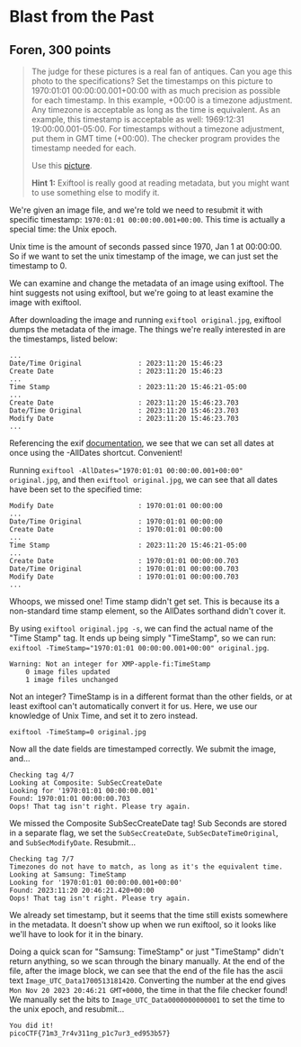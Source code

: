 # Blast from the Past

## Foren, 300 points

> The judge for these pictures is a real fan of antiques. Can you age this photo to the specifications?
Set the timestamps on this picture to 1970:01:01 00:00:00.001+00:00 with as much precision as possible for each timestamp. In this example, +00:00 is a timezone adjustment. Any timezone is acceptable as long as the time is equivalent. As an example, this timestamp is acceptable as well: 1969:12:31 19:00:00.001-05:00. For timestamps without a timezone adjustment, put them in GMT time (+00:00). The checker program provides the timestamp needed for each.
>
> Use this [picture](https://artifacts.picoctf.net/c_mimas/75/original.jpg).
>
> **Hint 1:** Exiftool is really good at reading metadata, but you might want to use something else to modify it.

We're given an image file, and we're told we need to resubmit it with specific
timestamp: `1970:01:01 00:00:00.001+00:00`. This time is actually a special
time: the Unix epoch.

Unix time is the amount of seconds passed since 1970, Jan 1 at 00:00:00. So if
we want to set the unix timestamp of the image, we can just set the timestamp
to 0.

We can examine and change the metadata of an image using exiftool. The hint
suggests not using exiftool, but we're going to at least examine the image with
exiftool.

After downloading the image and running `exiftool original.jpg`, exiftool dumps
the metadata of the image. The things we're really interested in are the
timestamps, listed below:

```terminal
...
Date/Time Original              : 2023:11:20 15:46:23
Create Date                     : 2023:11:20 15:46:23
...
Time Stamp                      : 2023:11:20 15:46:21-05:00
...
Create Date                     : 2023:11:20 15:46:23.703
Date/Time Original              : 2023:11:20 15:46:23.703
Modify Date                     : 2023:11:20 15:46:23.703
...
```

Referencing the exif [documentation](https://exiftool.org/#shift), we see that
we can set all dates at once using the -AllDates shortcut. Convenient!

Running `exiftool -AllDates="1970:01:01 00:00:00.001+00:00" original.jpg`, and
then `exiftool original.jpg`, we can see that all dates have been set to the
specified time:

```terminal
Modify Date                     : 1970:01:01 00:00:00
...
Date/Time Original              : 1970:01:01 00:00:00
Create Date                     : 1970:01:01 00:00:00
...
Time Stamp                      : 2023:11:20 15:46:21-05:00
...
Create Date                     : 1970:01:01 00:00:00.703
Date/Time Original              : 1970:01:01 00:00:00.703
Modify Date                     : 1970:01:01 00:00:00.703
...
```

Whoops, we missed one! Time stamp didn't get set. This is because its a non-standard
time stamp element, so the AllDates sorthand didn't cover it.

By using `exiftool original.jpg -s`,  we can find the actual name of the "Time Stamp"
tag. It ends up being simply "TimeStamp", so we can run:
`exiftool -TimeStamp="1970:01:01 00:00:00.001+00:00" original.jpg`.

```terminal
Warning: Not an integer for XMP-apple-fi:TimeStamp
    0 image files updated
    1 image files unchanged
```

Not an integer? TimeStamp is in a different format than the other fields, or
at least exiftool can't automatically convert it for us. Here, we
use our knowledge of Unix Time, and set it to zero instead.

`exiftool -TimeStamp=0 original.jpg`

Now all the date fields are timestamped correctly. We submit the image, and...

```terminal
Checking tag 4/7
Looking at Composite: SubSecCreateDate
Looking for '1970:01:01 00:00:00.001'
Found: 1970:01:01 00:00:00.703
Oops! That tag isn't right. Please try again.
```

We missed the Composite SubSecCreateDate tag! Sub Seconds are stored in a
separate flag, we set the `SubSecCreateDate`, `SubSecDateTimeOriginal`, and
`SubSecModifyDate`. Resubmit...

```terminal
Checking tag 7/7
Timezones do not have to match, as long as it's the equivalent time.
Looking at Samsung: TimeStamp
Looking for '1970:01:01 00:00:00.001+00:00'
Found: 2023:11:20 20:46:21.420+00:00
Oops! That tag isn't right. Please try again.
```

We already set timestamp, but it seems that the time still exists somewhere in
the metadata. It doesn't show up when we run exiftool, so it looks like we'll
have to look for it in the binary.

Doing a quick scan for "Samsung: TimeStamp" or just "TimeStamp" didn't
return anything, so we scan through the binary manually. At the end of the
file, after the image block, we can see that the end of the file has
the ascii text `Image_UTC_Data1700513181420`. Converting the number at
the end gives `Mon Nov 20 2023 20:46:21 GMT+0000`, the time in that the
file checker found! We manually set the bits to `Image_UTC_Data0000000000001`
to set the time to the unix epoch, and resubmit...

```terminal
You did it!
picoCTF{71m3_7r4v311ng_p1c7ur3_ed953b57}
```
